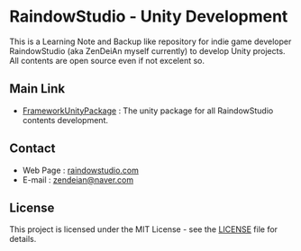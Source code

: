 # RaindowStudio - Unity Development

This is a Learning Note and Backup like repository for indie game developer RaindowStudio (aka ZenDeiAn myself currently) to develop Unity projects.  
All contents are open source even if not excelent so. 

## Main Link

- [FrameworkUnityPackage](/Package/RaindowStudioFramework.unitypackage) : The unity package for all RaindowStudio contents development.

## Contact

- Web Page : [raindowstudio.com](https://raindowstudio.com/)
- E-mail : zendeian@naver.com

## License

This project is licensed under the MIT License - see the [LICENSE](LISENCE) file for details.

